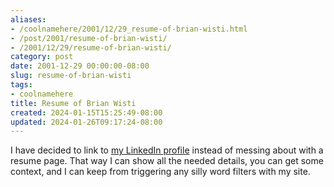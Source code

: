 ```yaml
---
aliases:
- /coolnamehere/2001/12/29_resume-of-brian-wisti.html
- /post/2001/resume-of-brian-wisti/
- /2001/12/29/resume-of-brian-wisti/
category: post
date: 2001-12-29 00:00:00-08:00
slug: resume-of-brian-wisti
tags:
- coolnamehere
title: Resume of Brian Wisti
created: 2024-01-15T15:25:49-08:00
updated: 2024-01-26T09:17:24-08:00
---
```


I have decided to link to [my LinkedIn profile](http://www.linkedin.com/in/brianwisti) instead of messing about with a resume page. That way I can show all the needed details, you can get some context, and I can keep from triggering any silly word filters with my site.
